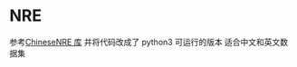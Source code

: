 # NRE

参考<a href=https://github.com/buppt/ChineseNRE>ChineseNRE 库</a>
并将代码改成了 python3 可运行的版本
适合中文和英文数据集
